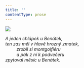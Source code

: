 ```yaml
---
title: ''
contentType: prose
---
```


<section>

![](../Images/017.jpg)

_A jeden chlápek u Benátek,  
ten zas měl v hlavě hrozný zmatek,  
         zrobil si montgolfiéru  
         a pak z ní k podvečeru  
zpytoval měsíc u Benátek._

</section>
